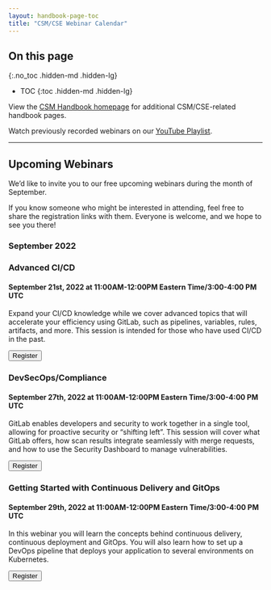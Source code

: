 ```yaml
---
layout: handbook-page-toc
title: "CSM/CSE Webinar Calendar"
---
```

## On this page
{:.no_toc .hidden-md .hidden-lg}

- TOC
{:toc .hidden-md .hidden-lg}

View the [CSM Handbook homepage](/handbook/customer-success/csm/) for additional CSM/CSE-related handbook pages.

Watch previously recorded webinars on our [YouTube Playlist](https://www.youtube.com/playlist?list=PL05JrBw4t0Kpczt4pRtyF147Uvn2bGGvq).

---

## Upcoming Webinars

We’d like to invite you to our free upcoming webinars during the month of September.

If you know someone who might be interested in attending, feel free to share the registration links with them. Everyone is welcome, and we hope to see you there!

### September 2022

### Advanced CI/CD
#### September 21st, 2022 at 11:00AM-12:00PM Eastern Time/3:00-4:00 PM UTC

Expand your CI/CD knowledge while we cover advanced topics that will accelerate your efficiency using GitLab, such as pipelines, variables, rules, artifacts, and more. This session is intended for those who have used CI/CD in the past.
 
[<button class="btn btn-primary" type="button">Register</button>](https://gitlab.zoom.us/webinar/register/WN_BXFJdbsNRRq2ii-cW4mAOg)

### DevSecOps/Compliance
#### September 27th, 2022 at 11:00AM-12:00PM Eastern Time/3:00-4:00 PM UTC

GitLab enables developers and security to work together in a single tool, allowing for proactive security or “shifting left”. This session will cover what GitLab offers, how scan results integrate seamlessly with merge requests, and how to use the Security Dashboard to manage vulnerabilities.
 
[<button class="btn btn-primary" type="button">Register</button>](https://gitlab.zoom.us/webinar/register/WN_vowi9PkyRQWpJUHuU93CJw)

### Getting Started with Continuous Delivery and GitOps
#### September 29th, 2022 at 11:00AM-12:00PM Eastern Time/3:00-4:00 PM UTC

In this webinar you will learn the concepts behind continuous delivery, continuous deployment and GitOps. You will also learn how to set up a DevOps pipeline that deploys your application to several environments on Kubernetes.
 
[<button class="btn btn-primary" type="button">Register</button>](https://gitlab.zoom.us/webinar/register/WN_S7hSXhryT4eTwWxH1lCFgQ)

